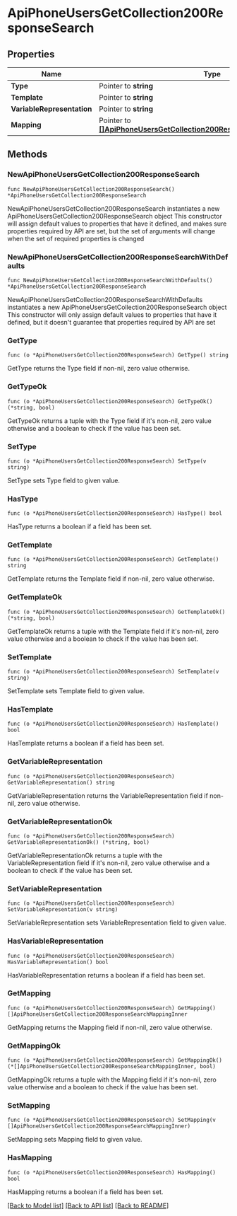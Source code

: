 # ApiPhoneUsersGetCollection200ResponseSearch

## Properties

Name | Type | Description | Notes
------------ | ------------- | ------------- | -------------
**Type** | Pointer to **string** |  | [optional] 
**Template** | Pointer to **string** |  | [optional] 
**VariableRepresentation** | Pointer to **string** |  | [optional] 
**Mapping** | Pointer to [**[]ApiPhoneUsersGetCollection200ResponseSearchMappingInner**](ApiPhoneUsersGetCollection200ResponseSearchMappingInner.md) |  | [optional] 

## Methods

### NewApiPhoneUsersGetCollection200ResponseSearch

`func NewApiPhoneUsersGetCollection200ResponseSearch() *ApiPhoneUsersGetCollection200ResponseSearch`

NewApiPhoneUsersGetCollection200ResponseSearch instantiates a new ApiPhoneUsersGetCollection200ResponseSearch object
This constructor will assign default values to properties that have it defined,
and makes sure properties required by API are set, but the set of arguments
will change when the set of required properties is changed

### NewApiPhoneUsersGetCollection200ResponseSearchWithDefaults

`func NewApiPhoneUsersGetCollection200ResponseSearchWithDefaults() *ApiPhoneUsersGetCollection200ResponseSearch`

NewApiPhoneUsersGetCollection200ResponseSearchWithDefaults instantiates a new ApiPhoneUsersGetCollection200ResponseSearch object
This constructor will only assign default values to properties that have it defined,
but it doesn't guarantee that properties required by API are set

### GetType

`func (o *ApiPhoneUsersGetCollection200ResponseSearch) GetType() string`

GetType returns the Type field if non-nil, zero value otherwise.

### GetTypeOk

`func (o *ApiPhoneUsersGetCollection200ResponseSearch) GetTypeOk() (*string, bool)`

GetTypeOk returns a tuple with the Type field if it's non-nil, zero value otherwise
and a boolean to check if the value has been set.

### SetType

`func (o *ApiPhoneUsersGetCollection200ResponseSearch) SetType(v string)`

SetType sets Type field to given value.

### HasType

`func (o *ApiPhoneUsersGetCollection200ResponseSearch) HasType() bool`

HasType returns a boolean if a field has been set.

### GetTemplate

`func (o *ApiPhoneUsersGetCollection200ResponseSearch) GetTemplate() string`

GetTemplate returns the Template field if non-nil, zero value otherwise.

### GetTemplateOk

`func (o *ApiPhoneUsersGetCollection200ResponseSearch) GetTemplateOk() (*string, bool)`

GetTemplateOk returns a tuple with the Template field if it's non-nil, zero value otherwise
and a boolean to check if the value has been set.

### SetTemplate

`func (o *ApiPhoneUsersGetCollection200ResponseSearch) SetTemplate(v string)`

SetTemplate sets Template field to given value.

### HasTemplate

`func (o *ApiPhoneUsersGetCollection200ResponseSearch) HasTemplate() bool`

HasTemplate returns a boolean if a field has been set.

### GetVariableRepresentation

`func (o *ApiPhoneUsersGetCollection200ResponseSearch) GetVariableRepresentation() string`

GetVariableRepresentation returns the VariableRepresentation field if non-nil, zero value otherwise.

### GetVariableRepresentationOk

`func (o *ApiPhoneUsersGetCollection200ResponseSearch) GetVariableRepresentationOk() (*string, bool)`

GetVariableRepresentationOk returns a tuple with the VariableRepresentation field if it's non-nil, zero value otherwise
and a boolean to check if the value has been set.

### SetVariableRepresentation

`func (o *ApiPhoneUsersGetCollection200ResponseSearch) SetVariableRepresentation(v string)`

SetVariableRepresentation sets VariableRepresentation field to given value.

### HasVariableRepresentation

`func (o *ApiPhoneUsersGetCollection200ResponseSearch) HasVariableRepresentation() bool`

HasVariableRepresentation returns a boolean if a field has been set.

### GetMapping

`func (o *ApiPhoneUsersGetCollection200ResponseSearch) GetMapping() []ApiPhoneUsersGetCollection200ResponseSearchMappingInner`

GetMapping returns the Mapping field if non-nil, zero value otherwise.

### GetMappingOk

`func (o *ApiPhoneUsersGetCollection200ResponseSearch) GetMappingOk() (*[]ApiPhoneUsersGetCollection200ResponseSearchMappingInner, bool)`

GetMappingOk returns a tuple with the Mapping field if it's non-nil, zero value otherwise
and a boolean to check if the value has been set.

### SetMapping

`func (o *ApiPhoneUsersGetCollection200ResponseSearch) SetMapping(v []ApiPhoneUsersGetCollection200ResponseSearchMappingInner)`

SetMapping sets Mapping field to given value.

### HasMapping

`func (o *ApiPhoneUsersGetCollection200ResponseSearch) HasMapping() bool`

HasMapping returns a boolean if a field has been set.


[[Back to Model list]](../README.md#documentation-for-models) [[Back to API list]](../README.md#documentation-for-api-endpoints) [[Back to README]](../README.md)


